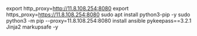 export http_proxy=http://11.8.108.254:8080
export https_proxy=https://11.8.108.254:8080
sudo apt install python3-pip -y
sudo python3 -m pip --proxy=11.8.108.254:8080  install ansible pykeepass==3.2.1 Jinja2 markupsafe -y
